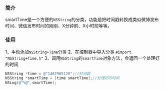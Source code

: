 ### 简介
smartTime是一个方便的`NSString`的分类，功能是把时间戳转换成类似微博发布时间、微信发布时间的刚刚、X分钟前、X小时前等等。
### 使用
1、手动添加`NSString+Time`分类
2、在控制器中导入分类
`#import "NSString+Time.h"`
3、调用`NSString`的`smartTime`对象方法，会返回一个处理好的时间
```objectivec
NSString *time = @"1467965120";//时间戳
NSString *smartTime = [time smartTime];//处理好的时间
NSLog(@"%@",smartTime);
```
